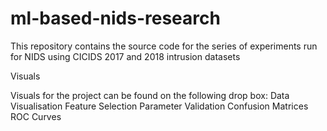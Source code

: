 # ml-based-nids-research
This repository contains the source code for the series of experiments run for NIDS using CICIDS 2017 and 2018 intrusion datasets

Visuals

Visuals for the project can be found on the following drop box:
Data Visualisation
Feature Selection
Parameter Validation
Confusion Matrices
ROC Curves


